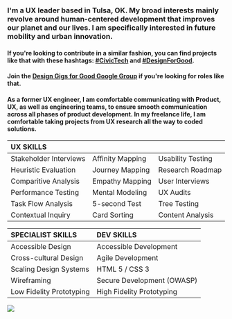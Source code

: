 ### I'm a UX leader based in Tulsa, OK. My broad interests mainly revolve around human-centered development that improves our planet and our lives. I am specifically interested in future mobility and urban innovation. 
#### If you're looking to contribute in a similar fashion, you can find projects like that with these hashtags: [#CivicTech](https://github.com/search?q=%23CivicTech&type=repositories) and [#DesignForGood](https://designforgood.org/). 
#### Join the [Design Gigs for Good Google Group](https://groups.google.com/g/design-gigs-for-good) if you're looking for roles like that. 

#### As a former UX engineer, I am comfortable communicating with Product, UX, as well as engineering teams, to ensure smooth communication across all phases of product development. In my freelance life, I am comfortable taking projects from UX research all the way to coded solutions. 



| UX SKILLS | | |
|:-----------------------|:-----------------|:-------------------|
| Stakeholder Interviews | Affinity Mapping | Usability Testing  |  
| Heuristic Evaluation   | Journey Mapping  | Research Roadmap   | 
| Comparitive Analysis   | Empathy Mapping  | User Interviews    |  
| Performance Testing    | Mental Modeling  | UX Audits          |
| Task Flow Analysis     | 5-second Test    | Tree Testing       |
| Contextual Inquiry     | Card Sorting     | Content Analysis   |  

| SPECIALIST SKILLS | DEV SKILLS | 
|:-------------------------|:---------------------------|
| Accessible Design        | Accessible Development     |
| Cross-cultural Design    | Agile Development          |
| Scaling Design Systems   | HTML 5 / CSS 3             |
| Wireframing              | Secure Development (OWASP) |       
| Low Fidelity Prototyping | High Fidelity Prototyping  | 

[![](https://hits.sh/github.com/codethirteen.svg?style=flat-square&label=%E2%A0%80&color=9f9f9f)](https://hits.sh/github.com/codethirteen/)
